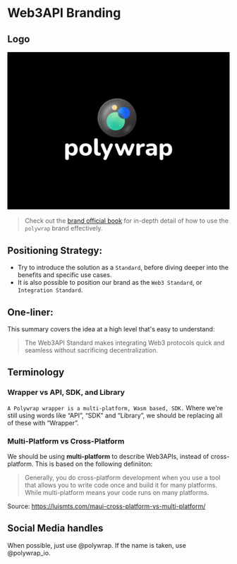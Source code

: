 # Web3API Branding

## Logo
![polywrap](./polywrap_ID_Originals/1-original_black_bg/polywrap_ID_Original_Black.jpg)  

> Check out the [brand official book](./Polywrap_Brandbook_public_2021.pdf) for in-depth detail of how to use the `polywrap` brand effectively.

## Positioning Strategy:
- Try to introduce the solution as a `Standard`, before diving deeper into the benefits and specific use cases.  
- It is also possible to position our brand as the `Web3 Standard`, or `Integration Standard`.  

## One-liner:
This summary covers the idea at a high level that's easy to understand:  
> The Web3API Standard makes integrating Web3 protocols quick and seamless without sacrificing decentralization.  

## Terminology

### Wrapper vs API, SDK, and Library
`A Polywrap wrapper is a multi-platform, Wasm based, SDK.`
Where we're still using words like “API”, “SDK” and “Library”, we should be replacing all of these with “Wrapper”.


### Multi-Platform vs Cross-Platform
We should be using **multi-platform** to describe Web3APIs, instead of cross-platform. This is based on the following definiiton:  
> Generally, you do cross-platform development when you use a tool that allows you to write code once and build it for many platforms. While multi-platform means your code runs on many platforms.  

Source: https://luismts.com/maui-cross-platform-vs-multi-platform/  


## Social Media handles

When possible, just use @polywrap. If the name is taken, use @polywrap_io.
